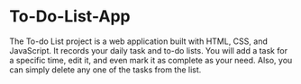 # To-Do-List-App
The To-do List project is a web application built with HTML,
CSS, and JavaScript.
It records your daily task and to-do lists. You will add a task
for a specific time, edit it, and even mark it as
complete as your need. Also, you can simply delete any
one of the tasks from the list.

